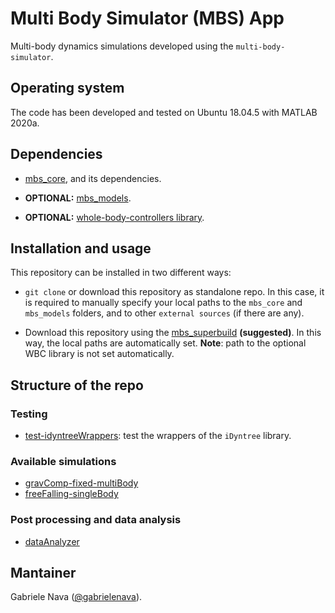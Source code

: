 # Multi Body Simulator (MBS) App

Multi-body dynamics simulations developed using the `multi-body-simulator`.

## Operating system

The code has been developed and tested on Ubuntu 18.04.5 with MATLAB 2020a.

## Dependencies

- [mbs_core](https://github.com/gabrielenava/mbs_core), and its dependencies.

- **OPTIONAL:** [mbs_models](https://github.com/gabrielenava/mbs_models).

- **OPTIONAL:** [whole-body-controllers library](https://github.com/robotology/whole-body-controllers/tree/master/library/matlab-wbc/%2Bwbc).

## Installation and usage

This repository can be installed in two different ways:

- `git clone` or download this repository as standalone repo. In this case, it is required to manually specify your local paths to the `mbs_core` and `mbs_models` folders, and to other `external sources` (if there are any).

- Download this repository using the [mbs_superbuild](https://github.com/gabrielenava/mbs_superbuild) **(suggested)**. In this way, the local paths are automatically set. **Note**: path to the optional WBC library is not set automatically. 
 
## Structure of the repo

### Testing

- [test-idyntreeWrappers](test-idyntreeWrappers): test the wrappers of the `iDyntree` library.

### Available simulations

- [gravComp-fixed-multiBody](gravComp-fixed-multiBody)
- [freeFalling-singleBody](freeFalling-singleBody)

### Post processing and data analysis

- [dataAnalyzer](dataAnalyzer)

## Mantainer

Gabriele Nava ([@gabrielenava](https://github.com/gabrielenava)).
